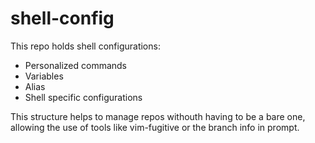 # shell-config
This repo holds shell configurations:

* Personalized commands
* Variables
* Alias
* Shell specific configurations

This structure helps to manage repos withouth having to be a bare one,
allowing the use of tools like vim-fugitive or the branch info in prompt.
